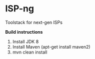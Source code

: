 ISP-ng
======

Toolstack for next-gen ISPs

**Build instructions**

1. Install JDK 8
2. Install Maven (apt-get install maven2)
3. mvn clean install

